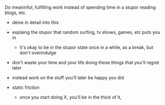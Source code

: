 

Do meaninful, fulfilling work instead of spending time in a stupor reading blogs, etc.

- delve in detail into this

- explaing the stupor that random surfing, tv shows, games, etc puts you in
    - it's okay to be in the stupor state once in a while, as a break, but don't overindulge

- don't waste your time and your life doing these things that you'll regret later

- instead work on the stuff you'll later be happy you did

- static friction
    - once you start doing X, you'll be in the thick of it,

